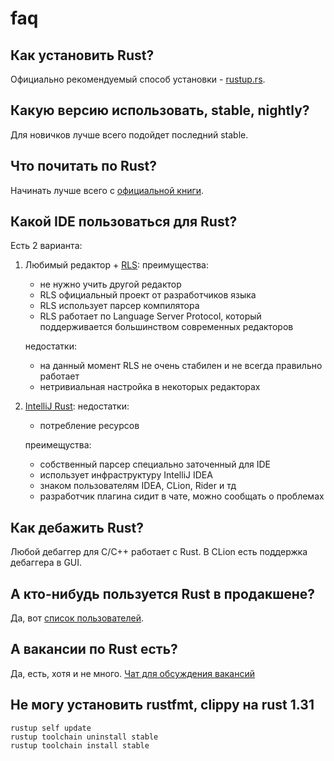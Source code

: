 # faq

## Как установить Rust?

Официально рекомендуемый способ установки - [rustup.rs](https://rustup.rs).

## Какую версию использовать, stable, nightly?

Для новичков лучше всего подойдет последний stable.

## Что почитать по Rust?

Начинать лучше всего с [официальной книги](https://doc.rust-lang.org/book/index.html).

## Какой IDE пользоваться для Rust?

Есть 2 варианта: 

1) Любимый редактор + [RLS](https://github.com/rust-lang/rls):
   преимущества: 
    - не нужно учить другой редактор
    - RLS официальный проект от разработчиков языка
    - RLS использует парсер компилятора
    - RLS работает по Language Server Protocol, который поддерживается большинством современных редакторов

   недостатки:
    - на данный момент RLS не очень стабилен и не всегда правильно работает
    - нетривиальная настройка в некоторых редакторах

2) [IntelliJ Rust](https://intellij-rust.github.io):
   недостатки:
    - потребление ресурсов

   преимещуства:
    - собственный парсер специально заточенный для IDE
    - использует инфраструктуру IntelliJ IDEA
    - знаком пользователям IDEA, CLion, Rider и тд 
    - разработчик плагина сидит в чате, можно сообщать о проблемах

## Как дебажить Rust?

Любой дебаггер для C/C++ работает с Rust. В CLion есть поддержка дебаггера в GUI.

## А кто-нибудь пользуется Rust в продакшене?

Да, вот [список пользователей](https://www.rust-lang.org/production/users).

## А вакансии по Rust есть?

Да, есть, хотя и не много. [Чат для обсуждения вакансий](https://t.me/rust_jobs)

## Не могу установить rustfmt, clippy на rust 1.31

```
rustup self update
rustup toolchain uninstall stable
rustup toolchain install stable
```

